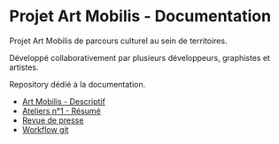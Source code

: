# Projet Art Mobilis - Documentation

Projet Art Mobilis de parcours culturel au sein de territoires.

Développé collaborativement par plusieurs développeurs, graphistes et artistes.

Repository dédié à la documentation.

* [Art Mobilis - Descriptif](descriptif.md)
* [Ateliers n°1 - Résumé](resume_atelier_1.md)
* [Revue de presse](revue_de_presse.md)
* [Workflow git](gitWorkflow.md)

